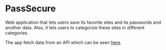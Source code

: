 # PassSecure
Web application that lets users save its favorite sites and its passwords and another data. Also, it lets users to categorize these sites in different categories.

The app fetch data from an API which can be seen [here](https://passsecureapi.azurewebsites.net/).
